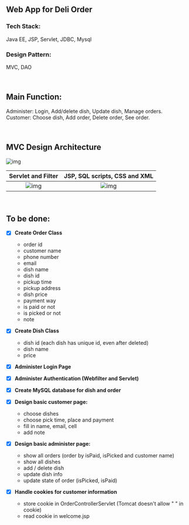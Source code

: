 ## Web App for Deli Order

### Tech Stack:
Java EE, JSP, Servlet, JDBC, Mysql

### Design Pattern:
MVC, DAO

<br />

## Main Function:
Administer: Login, Add/delete dish, Update dish, Manage orders.<br />
Customer: Choose dish, Add order, Delete order, See order.

<br />

## MVC Design Architecture
![img](http://i.imgur.com/Ry2kDsv.png)


 Servlet and Filter        |  JSP, SQL scripts, CSS and XML
:-------------------------:|:-------------------------:
![img](http://i.imgur.com/iHTT6b2.png)  |  ![img](http://i.imgur.com/8HJeafi.png)
<br />

## To be done: 
- [x]  <Strong>Create Order Class</Strong>

	- order id
	- customer name
	- phone number
	- email
	- dish name
	- dish id
	- pickup time
	- pickup address
	- dish price
	- payment way
	- is paid or not
	- is picked or not
	- note
	
- [x]  <Strong>Create Dish Class</Strong>

	- dish id (each dish has unique id, even after deleted)
	- dish name
	- price
	
- [x]  <Strong>Administer Login Page</Strong>


- [x]  <Strong>Administer Authentication (Webfilter and Servlet)</Strong>


- [x]  <Strong>Create MySQL database for dish and order</Strong>


- [x]  <Strong>Design basic customer page:<br/></Strong>
	
	- choose dishes
	- choose pick time, place and payment
	- fill in name, email, cell
	- add note
	
- [x] <Strong>Design basic administer page:<br/></Strong>

	- show all orders (order by isPaid, isPicked and customer name)
	- show all dishes 
	- add / delete dish
	- update dish info
	- update state of order (isPicked, isPaid)
	
- [x]  <Strong>Handle cookies for customer information</Strong>

	- store cookie in OrderControllerServlet (Tomcat doesn't allow " " in cookie)
	- read cookie in welcome.jsp

